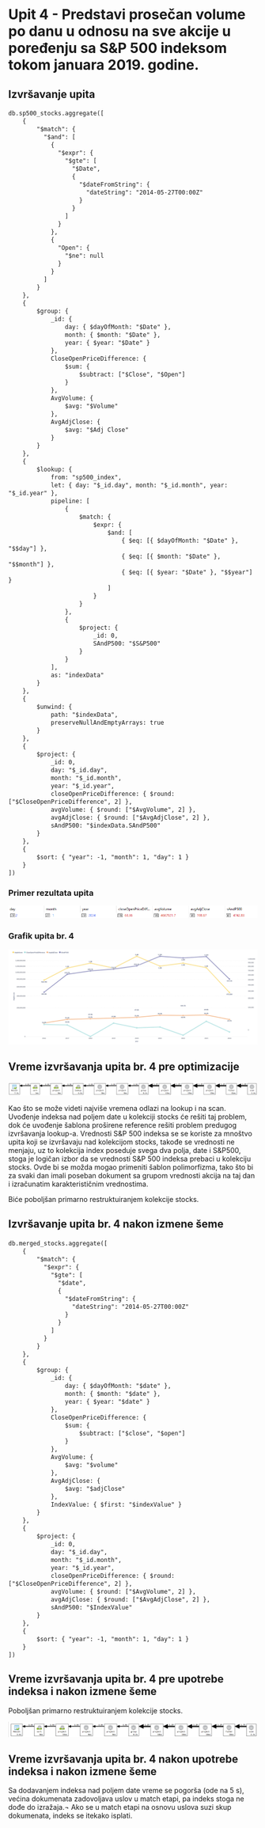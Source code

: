 # Upit 4 - Predstavi prosečan volume po danu u odnosu na sve akcije u poređenju sa S&P 500 indeksom tokom januara 2019. godine.

## Izvršavanje upita

```
db.sp500_stocks.aggregate([
    {
        "$match": {
          "$and": [
            {
              "$expr": {
                "$gte": [
                  "$Date",
                  {
                    "$dateFromString": {
                      "dateString": "2014-05-27T00:00Z"
                    }
                  }
                ]
              }
            },
            {
              "Open": {
                "$ne": null
              }
            }
          ]
        }
    },
    {
        $group: {
            _id: {
                day: { $dayOfMonth: "$Date" },
                month: { $month: "$Date" },
                year: { $year: "$Date" }
            },
            CloseOpenPriceDifference: {
                $sum: {
                    $subtract: ["$Close", "$Open"]
                }
            },
            AvgVolume: {
                $avg: "$Volume"
            },
            AvgAdjClose: {
                $avg: "$Adj Close"
            }
        }
    },
    {
        $lookup: {
            from: "sp500_index",
            let: { day: "$_id.day", month: "$_id.month", year: "$_id.year" },
            pipeline: [
                {
                    $match: {
                        $expr: {
                            $and: [
                                { $eq: [{ $dayOfMonth: "$Date" }, "$$day"] },
                                { $eq: [{ $month: "$Date" }, "$$month"] },
                                { $eq: [{ $year: "$Date" }, "$$year"] }
                            ]
                        }
                    }
                },
                {
                    $project: {
                        _id: 0,
                        SAndP500: "$S&P500"
                    }
                }
            ],
            as: "indexData"
        }
    },
    {
        $unwind: {
            path: "$indexData",
            preserveNullAndEmptyArrays: true 
        }
    },
    {
        $project: {
            _id: 0,
            day: "$_id.day",
            month: "$_id.month",
            year: "$_id.year",
            closeOpenPriceDifference: { $round: ["$CloseOpenPriceDifference", 2] },
            avgVolume: { $round: ["$AvgVolume", 2] },
            avgAdjClose: { $round: ["$AvgAdjClose", 2] },
            sAndP500: "$indexData.SAndP500"
        }
    },
    {
        $sort: { "year": -1, "month": 1, "day": 1 }
    }
])
```
### Primer rezultata upita
![rezultat_upita](rezultat_upita.png)

### Grafik upita br. 4
![grafik](grafik.png)

## Vreme izvršavanja upita br. 4 pre optimizacije

![vreme_izvrsavanja_pre_optimizacije](vreme_izvrsavanja_pre_optimizacije.png)

Kao što se može videti najviše vremena odlazi na lookup i na scan. Uvođenje indeksa nad poljem date u kolekciji stocks će rešiti taj problem, dok će uvođenje šablona proširene reference rešiti problem predugog izvršavanja lookup-a. Vrednosti S&P 500 indeksa se se koriste za mnoštvo upita koji se izvršavaju nad kolekcijom stocks, takođe se vrednosti ne menjaju, uz to kolekcija index poseduje svega dva polja, date i S&P500, stoga je logičan izbor da se vrednosti S&P 500 indeksa prebaci u kolekciju stocks. Ovde bi se možda mogao primeniti šablon polimorfizma, tako što bi za svaki dan imali poseban dokument sa grupom vrednosti akcija na taj dan i izračunatim karakterističnim vrednostima. 

Biće poboljšan primarno restruktuiranjem kolekcije stocks.

## Izvršavanje upita br. 4 nakon izmene šeme
```
db.merged_stocks.aggregate([
    {
        "$match": {
          "$expr": {
            "$gte": [
              "$date",
              {
                "$dateFromString": {
                  "dateString": "2014-05-27T00:00Z"
                }
              }
            ]
          }
        }
    },
    {
        $group: {
            _id: {
                day: { $dayOfMonth: "$date" },
                month: { $month: "$date" },
                year: { $year: "$date" }
            },
            CloseOpenPriceDifference: {
                $sum: {
                    $subtract: ["$close", "$open"]
                }
            },
            AvgVolume: {
                $avg: "$volume"
            },
            AvgAdjClose: {
                $avg: "$adjClose"
            },
            IndexValue: { $first: "$indexValue" } 
        }
    },
    {
        $project: {
            _id: 0,
            day: "$_id.day",
            month: "$_id.month",
            year: "$_id.year",
            closeOpenPriceDifference: { $round: ["$CloseOpenPriceDifference", 2] },
            avgVolume: { $round: ["$AvgVolume", 2] },
            avgAdjClose: { $round: ["$AvgAdjClose", 2] },
            sAndP500: "$IndexValue"  
        }
    },
    {
        $sort: { "year": -1, "month": 1, "day": 1 }
    }
])
```
## Vreme izvršavanja upita br. 4 pre upotrebe indeksa i nakon izmene šeme
Poboljšan primarno restruktuiranjem kolekcije stocks.

![vreme_izvrsavanja_uz_izmenu_seme](vreme_izvrsavanja_uz_izmenu_seme.png)

## Vreme izvršavanja upita br. 4 nakon upotrebe indeksa i nakon izmene šeme
Sa dodavanjem indeksa nad poljem date vreme se pogorša (ode na 5 s), većina dokumenata zadovoljava uslov u match etapi, pa indeks stoga ne dođe do izražaja.¬ Ako se u match etapi na osnovu uslova suzi skup dokumenata, indeks se itekako isplati.
